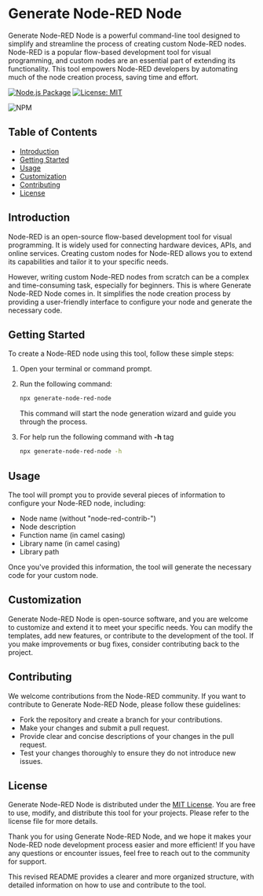 # Generate Node-RED Node

Generate Node-RED Node is a powerful command-line tool designed to simplify and streamline the process of creating custom Node-RED nodes. Node-RED is a popular flow-based development tool for visual programming, and custom nodes are an essential part of extending its functionality. This tool empowers Node-RED developers by automating much of the node creation process, saving time and effort.

[![Node.js Package](https://github.com/itsvinayak/generate-node-red-node/actions/workflows/npm-publish.yml/badge.svg?event=release)](https://github.com/itsvinayak/generate-node-red-node/actions/workflows/npm-publish.yml)
[![License: MIT](https://img.shields.io/badge/License-MIT-yellow.svg)](https://opensource.org/licenses/MIT)


<a src="https://www.npmjs.com/package/generate-node-red-node">
   
   ![NPM](https://img.shields.io/badge/NPM-%23CB3837.svg?style=for-the-badge&logo=npm&logoColor=white)
</a>

## Table of Contents

- [Introduction](#introduction)
- [Getting Started](#getting-started)
- [Usage](#usage)
- [Customization](#customization)
- [Contributing](#contributing)
- [License](#license)

## Introduction

Node-RED is an open-source flow-based development tool for visual programming. It is widely used for connecting hardware devices, APIs, and online services. Creating custom nodes for Node-RED allows you to extend its capabilities and tailor it to your specific needs.

However, writing custom Node-RED nodes from scratch can be a complex and time-consuming task, especially for beginners. This is where Generate Node-RED Node comes in. It simplifies the node creation process by providing a user-friendly interface to configure your node and generate the necessary code.

## Getting Started

To create a Node-RED node using this tool, follow these simple steps:

1. Open your terminal or command prompt.

2. Run the following command:

   ```bash
   npx generate-node-red-node
   ```

   This command will start the node generation wizard and guide you through the process.

3. For help run the following command with **-h** tag
    ```bash
   npx generate-node-red-node -h
   ```

## Usage

The tool will prompt you to provide several pieces of information to configure your Node-RED node, including:

- Node name (without "node-red-contrib-")
- Node description
- Function name (in camel casing)
- Library name (in camel casing)
- Library path

Once you've provided this information, the tool will generate the necessary code for your custom node.

## Customization

Generate Node-RED Node is open-source software, and you are welcome to customize and extend it to meet your specific needs. You can modify the templates, add new features, or contribute to the development of the tool. If you make improvements or bug fixes, consider contributing back to the project.

## Contributing

We welcome contributions from the Node-RED community. If you want to contribute to Generate Node-RED Node, please follow these guidelines:

- Fork the repository and create a branch for your contributions.
- Make your changes and submit a pull request.
- Provide clear and concise descriptions of your changes in the pull request.
- Test your changes thoroughly to ensure they do not introduce new issues.

## License

Generate Node-RED Node is distributed under the [MIT License](LICENSE). You are free to use, modify, and distribute this tool for your projects. Please refer to the license file for more details.

Thank you for using Generate Node-RED Node, and we hope it makes your Node-RED node development process easier and more efficient! If you have any questions or encounter issues, feel free to reach out to the community for support.


This revised README provides a clearer and more organized structure, with detailed information on how to use and contribute to the tool.
